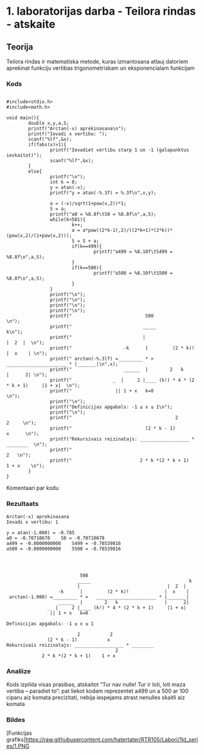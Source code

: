 # 1. laboratorijas darba - Teilora rindas - atskaite

## Teorija

Teilora rindas ir matematiska metode, kuras izmantosana atlauj datoriem aprekinat funkciju vertibas trigonometriskam un eksponencialam funkcijam 

### Kods
```

#include<stdio.h>
#include<math.h>

void main(){
        double x,y,a,S;
        printf("Arctan(-x) aprekinasana\n");
        printf("Ievadi x vertibu: ");
        scanf("%lf",&x);
        if(fabs(x)>1){
                printf("Ievadiet vertibu starp 1 un -1 (galapunktus ieskaitot)");
                scanf("%lf",&x);
        }
        else{
                printf("\n");
                int k = 0;
                y = atan(-x);
                printf("y = atan(-%.3f) = %.3f\n",x,y);

                a = (-x)/sqrt(1+pow(x,2))*1;
                S = a;
                printf("a0 = %8.8f\tS0 = %8.8f\n",a,S);
                while(k<501){
                        k++;
                        a = a*pow((2*k-1),2)/((2*k+1)*(2*k))*(pow(x,2)/(1+pow(x,2)));
                        S = S + a;
                        if(k==499){
                                printf("a499 = %8.10f\tS499 = %8.8f\n",a,S);
                        }
                        if(k==500){
                                printf("a500 = %8.10f\tS500 = %8.8f\n",a,S);
                        }
                }
                printf("\n");
                printf("\n");
                printf("\n");
                printf("\n");
                printf("                           500                                      \n");
                printf("                          _____                                    k\n");
                printf("                          |                                |  2  |  \n");
                printf("                   -k      |         (2 * k)!             |  x    | \n");
                printf(" arctan(-%.3lf) =_________ * >   ______________________ * |_______|\n",x);
                printf("                   ______  |        2   k                 |      2| \n");
                printf("               _  |     2 |____ (k!) * 4 * (2 * k + 1)     |1 + x|  \n");
                printf("                || 1 + x   k=0                                      \n");
                printf("\n");
                printf("Definicijas apgabals: -1 ≤ x ≤ 1\n");
                printf("\n");
                printf("                                      2           2     \n");
                printf("                           (2 * k - 1)           x      \n");
                printf("Rekursivais reizinatajs: __________________ * ________  \n");
                printf("                                                    2   \n");
                printf("                         2 * k *(2 * k + 1)    1 + x    \n");
        }
}

```
Komentaari par kodu  


### Rezultaats
```
Arctan(-x) aprekinasana
Ievadi x vertibu: 1

y = atan(-1.000) = -0.785
a0 = -0.70710678	S0 = -0.70710678
a499 = -0.0000000000	S499 = -0.78539816
a500 = -0.0000000000	S500 = -0.78539816




                           500                                      
                          _____                                    k
                          |                                |  2  |  
                   -k      |         (2 * k)!             |  x    | 
 arctan(-1.000) =_________ * >   ______________________ * |_______|
                   ______  |        2   k                 |      2| 
               _  |     2 |____ (k!) * 4 * (2 * k + 1)     |1 + x|  
                || 1 + x   k=0                                      

Definicijas apgabals: -1 ≤ x ≤ 1

			              2           2     
			   (2 * k - 1)           x      
Rekursivais reizinatajs: __________________ * ________  
			                            2   
			 2 * k *(2 * k + 1)    1 + x    
```

### Analiize

Kods izpilda visas prasibas, atskaitot “Tur nav nulle! Tur ir loti, loti maza vertiba – paradiet to”: pat liekot kodam reprezentet a499 un a 500 ar 100 ciparu aiz komata precizitati, nebija iespejams atrast nenulles skaitli aiz komata

### Bildes
[Funkcijas grafiks]https://raw.githubusercontent.com/hatertater/RTR105/Labori/1ld_series/1.PNG
